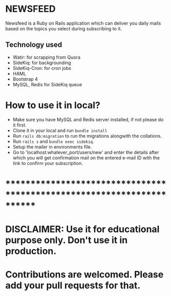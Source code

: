 # NEWSFEED
Newsfeed is a Ruby on Rails application which can deliver you daily mails based on the topics you select during subscribing to it.

## Technology used
* Watir: for scrapping from Quora
* SideKiq: for backgrounding
* SideKiq-Cron: for cron jobs
* HAML
* Bootstrap 4
* MySQL, Redis for SideKiq queue

# How to use it in local?
* Make sure you have MySQL and Redis server installed, if not please do it first.
* Clone it in your local and run ```bundle install```
* Run ```rails db:migration``` to run the migrations alongwith the collations.
* Run ```rails s``` and ```bundle exec sidekiq```.
* Setup the mailer in environments file.
* Go to 'localhost:whatever_port/users/new' and enter the details after which you will get confirmation mail on the entered 
  e-mail ID with the link to confirm your subscription.

# **********************************************************************

# DISCLAIMER: Use it for educational purpose only. Don't use it in production.


# Contributions are welcomed. Please add your pull requests for that.
